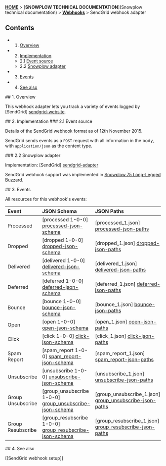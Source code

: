 <a name="top" />

[**HOME**](Home) > [**SNOWPLOW TECHNICAL DOCUMENTATION**](Snowplow technical documentation) > [**Webhooks**](Webhooks) > SendGrid webhook adapter

## Contents

- 1. [Overview](#overview)
- 2. [Implementation](#implementation)
  - 2.1 [Event source](#source)
  - 2.2 [Snowplow adapter](#adapter)
- 3. [Events](#events)
- 4. [See also](#see-also)

<a name="overview" />
## 1. Overview

This webhook adapter lets you track a variety of events logged by [SendGrid] [sendgrid-website].

<a name="implementation" />
## 2. Implementation

<a name="source" />
### 2.1 Event source

Details of the SendGrid webhook format as of 12th November 2015.

SendGrid sends events as a `POST` request with all information in the body, with `application/json` as the content type.

<a name="adapter" />
### 2.2 Snowplow adapter

Implementation: [SendGrid] [sendgrid-adapter]

SendGrid webhook support was implemented in [Snowplow 75 Long-Legged Buzzard][snowplow-release].

<a name="events" />
## 3. Events

All resources for this webhook's events:

| **Event**         | **JSON Schema**                                            | **JSON Paths**                                             | **Redshift Table**                                            |
|:------------------|:-----------------------------------------------------------|:-----------------------------------------------------------|:--------------------------------------------------------------|
| Processed         | [processed 1-0-0] [processed-json-schema]                  | [processed_1.json] [processed-json-paths]                  | [com_sendgrid_processed_1.sql] [processed-sql]                |
| Dropped           | [dropped 1-0-0] [dropped-json-schema]                      | [dropped_1.json] [dropped-json-paths]                      | [com_sendgrid_dropped_1.sql] [dropped-sql]                    |
| Delivered         | [delivered 1-0-0] [delivered-json-schema]                  | [delivered_1.json] [delivered-json-paths]                  | [com_sendgrid_delivered_1.sql] [delivered-sql]                |
| Deferred          | [deferred 1-0-0] [deferred-json-schema]                    | [deferred_1.json] [deferred-json-paths]                    | [com_sendgrid_deferred_1.sql] [deferred-sql]                  |
| Bounce            | [bounce 1-0-0] [bounce-json-schema]                        | [bounce_1.json] [bounce-json-paths]                        | [com_sendgrgid_bounce_1.sql] [bounce-sql]                     |
| Open              | [open 1-0-0] [open-json-schema]                            | [open_1.json] [open-json-paths]                            | [com_sendgrid_open_1.sql] [open-sql]                          |
| Click             | [click 1-0-0] [click-json-schema]                          | [click_1.json] [click-json-paths]                          | [com_sendgrid_click_1.sql] [click-sql]                        |
| Spam Report       | [spam_report 1-0-0] [spam_report-json-schema]              | [spam_report_1.json] [spam_report-json-paths]              | [com_sendgrid_spam_report_1.sql] [spam_report-sql]            |
| Unsubscribe       | [unsubscribe 1-0-0] [unsubscribe-json-schema]              | [unsubscribe_1.json] [unsubscribe-json-paths]              | [com_sendgrid_unsubscribe_1.sql] [unsubscribe-sql]            |
| Group Unsubscribe | [group_unsubscribe 1-0-0] [group_unsubscribe-json-schema]  | [group_unsubscribe_1.json] [group_unsubscribe-json-paths]  | [com_sendgrid_group_unsubscribe_1.sql] [group_unsubscribe-sql]|
| Group Resubscribe | [group_resubscribe 1-0-0] [group_resubscribe-json-schema]  | [group_resubscribe_1.json] [group_resubscribe-json-paths]  | [com_sendgrid_resubscribe_1.sql] [group_resubscribe-sql]      |


<a name="see-also" />
## 4. See also

[[SendGrid webhook setup]]

[sendgrid-website]: http://sendgrid.com/

[sendgrid-adapter]: https://github.com/snowplow/snowplow/blob/master/3-enrich/scala-common-enrich/src/main/scala/com.snowplowanalytics.snowplow.enrich/common/adapters/registry/SendgridAdapter.scala
[snowplow-release]: https://github.com/snowplow/snowplow/releases/tag/r75-long-legged-buzzard

[processed-json-schema]: https://github.com/snowplow/iglu-central/tree/master/schemas/com.sendgrid/processed/jsonschema/1-0-0
[processed-json-paths]: https://github.com/snowplow/snowplow/tree/master/4-storage/redshift-storage/jsonpaths/com.sendgrid/processed_1.json
[processed-sql]: https://github.com/snowplow/snowplow/tree/master/4-storage/redshift-storage/sql/com.sendgrid/processed_1.sql

[dropped-json-schema]: https://github.com/snowplow/iglu-central/tree/master/schemas/com.sendgrid/dropped/jsonschema/1-0-0
[dropped-json-paths]: https://github.com/snowplow/snowplow/tre0.9.11e/master/4-storage/redshift-storage/jsonpaths/com.sendgrid/dropped_1.json
[dropped-sql]: https://github.com/snowplow/snowplow/tree/master/4-storage/redshift-storage/sql/com.sendgrid/dropped_1.sql

[delivered-json-schema]: https://github.com/snowplow/iglu-central/tree/master/schemas/com.sendgrid/delivered/jsonschema/1-0-0
[delivered-json-paths]: https://github.com/snowplow/snowplow/tree/master/4-storage/redshift-storage/jsonpaths/com.sendgrid/delivered.json
[delivered-sql]: https://github.com/snowplow/snowplow/tree/master/4-storage/redshift-storage/sql/com.sendgrid/delivered.sql

[deferred-json-schema]: https://github.com/snowplow/iglu-central/tree/master/schemas/com.sendgrid/deferred/jsonschema/1-0-0
[deferred-json-paths]: https://github.com/snowplow/snowplow/tree/master/4-storage/redshift-storage/jsonpaths/com.sendgrid/deferred_1.json
[deferred-sql]: https://github.com/snowplow/snowplow/tree/master/4-storage/redshift-storage/sql/com.sendgrid/deferred_1.sql

[bounce-json-schema]: https://github.com/snowplow/iglu-central/tree/master/schemas/com.sendgrid/bounce/jsonschema/1-0-0
[bounce-json-paths]: https://github.com/snowplow/snowplow/tree/master/4-storage/redshift-storage/jsonpaths/com.sendgrid/bounce_1.json
[bounce-sql]: https://github.com/snowplow/snowplow/tree/master/4-storage/redshift-storage/sql/com.sendgrid/bounce_1.sql

[open-json-schema]: https://github.com/snowplow/iglu-central/tree/master/schemas/com.sendgrid/open/jsonschema/1-0-0
[open-json-paths]: https://github.com/snowplow/snowplow/tree/master/4-storage/redshift-storage/jsonpaths/com.sendgrid/open_1.json
[open-sql]: https://github.com/snowplow/snowplow/tree/master/4-storage/redshift-storage/sql/com.sendgrid/open_1.sql

[click-json-schema]: https://github.com/snowplow/iglu-central/tree/master/schemas/com.sendgrid/click/jsonschema/1-0-0
[click-json-paths]: https://github.com/snowplow/snowplow/tree/master/4-storage/redshift-storage/jsonpaths/com.sendgrid/click_1.json
[click-sql]: https://github.com/snowplow/snowplow/tree/master/4-storage/redshift-storage/sql/com.sendgrid/click_1.sql

[spam_report-json-schema]: https://github.com/snowplow/iglu-central/tree/master/schemas/com.sendgrid/spam_report/jsonschema/1-0-0
[spam_report-json-paths]: https://github.com/snowplow/snowplow/tree/master/4-storage/redshift-storage/jsonpaths/com.sendgrid/spam_report_1.json
[spam_report-sql]: https://github.com/snowplow/snowplow/tree/master/4-storage/redshift-storage/sql/com.sendgrid/spam_report_1.sql

[unsubscribe-json-schema]: https://github.com/snowplow/iglu-central/tree/master/schemas/com.sendgrid/unsubscribe/jsonschema/1-0-0
[unsubscribe-json-paths]: https://github.com/snowplow/snowplow/tree/master/4-storage/redshift-storage/jsonpaths/com.sendgrid/unsubscribe_1.json
[unsubscribe-sql]: https://github.com/snowplow/snowplow/tree/master/4-storage/redshift-storage/sql/com.sendgrid/unsubscribe_1.sql

[unsubscribe-json-schema]: https://github.com/snowplow/iglu-central/tree/master/schemas/com.sendgrid/unsubscribe/jsonschema/1-0-0
[unsubscribe-json-paths]: https://github.com/snowplow/snowplow/tree/master/4-storage/redshift-storage/jsonpaths/com.sendgrid/unsubscribe_1.json
[unsubscribe-sql]: https://github.com/snowplow/snowplow/tree/master/4-storage/redshift-storage/sql/com.sendgrid/unsubscribe_1.sql

[group_unsubscribe-json-schema]: https://github.com/snowplow/iglu-central/tree/master/schemas/com.sendgrid/group_unsubscribe/jsonschema/1-0-0
[group_unsubscribe-json-paths]: https://github.com/snowplow/snowplow/tree/master/4-storage/redshift-storage/jsonpaths/com.sendgrid/group_unsubscribe_1.json
[group_unsubscribe-sql]: https://github.com/snowplow/snowplow/tree/master/4-storage/redshift-storage/sql/com.sendgrid/group_unsubscribe_1.sql

[group_resubscribe-json-schema]: https://github.com/snowplow/iglu-central/tree/master/schemas/com.sendgrid/group_resubscribe/jsonschema/1-0-0
[group_resubscribe-json-paths]: https://github.com/snowplow/snowplow/tree/master/4-storage/redshift-storage/jsonpaths/com.sendgrid/group_resubscribe_1.json
[group_resubscribe-sql]: https://github.com/snowplow/snowplow/tree/master/4-storage/redshift-storage/sql/com.sendgrid/group_resubscribe_1.sql

